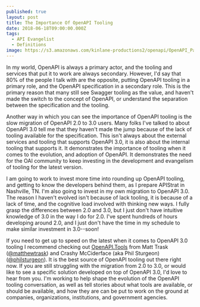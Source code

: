```yaml
---
published: true
layout: post
title: The Importance Of OpenAPI Tooling
date: 2018-06-18T09:00:00.000Z
tags:
  - API Evangelist
  - Definitions
image: https://s3.amazonaws.com/kinlane-productions2/openapi/OpenAPI_Pantone.png
---
```

<p></p>In my world, OpenAPI is always a primary actor, and the tooling and services that put it to work are always secondary. However, I'd say that 80% of the people I talk with are the opposite, putting OpenAPI tooling in a primary role, and the OpenAPI specification in a secondary role. This is the primary reason that many still see Swagger tooling as the value, and haven't made the switch to the concept of OpenAPI, or understand the separation between the specification and the tooling.

Another way in which you can see the importance of OpenAPI tooling is the slow migration of OpenAPI 2.0 to 3.0 users. Many folks I've talked to about OpenAPI 3.0 tell me that they haven't made the jump because of the lack of tooling available for the specification. This isn't always about the external services and tooling that supports OpenAPI 3.0, it is also about the internal tooling that supports it. It demonstrates the importance of tooling when it comes to the evolution, and adoption of OpenAPI. It demonstrates the need for the OAI community to keep investing in the development and evangelism of tooling for the latest version.

I am going to work to invest more time into rounding up OpenAPI tooling, and getting to know the developers behind them, as I prepare APIStrat in Nashville, TN. I'm also going to invest in my own migration to OpenAPI 3.0. The reason I haven't evolved isn't because of lack tooling, it is because of a lack of time, and the cognitive load involved with thinking new ways. I fully grasp the differences between 2.0 and 3.0, but I just don't have intuitive knowledge of 3.0 in the way I do for 2.0. I've spent hundreds of hours developing around 2.0, and I just don't have the time in my schedule to make similar investment in 3.0--soon!

If you need to get up to speed on the latest when it comes to OpenAPI 3.0 tooling I recommend checking out [OpenAPI.Tools](http://openapi.tools/) from Matt Trask ([@matthewtrask](https://twitter.com/matthewtrask)) and Crashy McCiderface (aka Phil Sturgeon) ([@philsturgeon](https://twitter.com/philsturgeon)). It is the best source of OpenAPI tooling out there right now. If you are still struggling with the migration from 2.0 to 3.0, or would like to see a specific solution developed on top of OpenAPI 3.0, I'd love to hear from you. I'm working to help shape the evolution of the OpenAPI tooling conversation, as well as tell stories about what tools are available, or should be available, and how they are can be put to work on the ground at companies, organizations, institutions, and government agencies.
